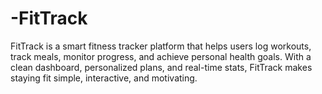 # -FitTrack
FitTrack is a smart fitness tracker platform that helps users log workouts, track meals, monitor progress, and achieve personal health goals. With a clean dashboard, personalized plans, and real-time stats, FitTrack makes staying fit simple, interactive, and motivating.

